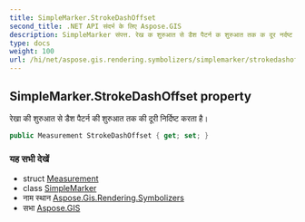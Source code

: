 ```yaml
---
title: SimpleMarker.StrokeDashOffset
second_title: .NET API संदर्भ के लिए Aspose.GIS
description: SimpleMarker संपत्त. रेख क शुरुआत से डैश पैटर्न क शुरुआत तक क दूर नर्दष्ट करत है
type: docs
weight: 100
url: /hi/net/aspose.gis.rendering.symbolizers/simplemarker/strokedashoffset/
---
```

## SimpleMarker.StrokeDashOffset property

रेखा की शुरुआत से डैश पैटर्न की शुरुआत तक की दूरी निर्दिष्ट करता है।

```csharp
public Measurement StrokeDashOffset { get; set; }
```

### यह सभी देखें

* struct [Measurement](../../../aspose.gis.rendering/measurement/)
* class [SimpleMarker](../)
* नाम स्थान [Aspose.Gis.Rendering.Symbolizers](../../simplemarker/)
* सभा [Aspose.GIS](../../../)


